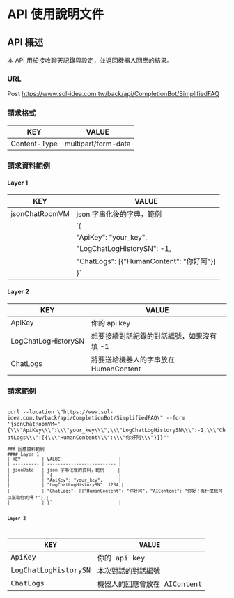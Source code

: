 # API 使用說明文件

## API 概述
本 API 用於接收聊天記錄與設定，並返回機器人回應的結果。

### URL
Post https://www.sol-idea.com.tw/back/api/CompletionBot/SimplifiedFAQ

### 請求格式
| KEY            | VALUE                |
| -------------- | -------------------- |
| Content-Type   | multipart/form-data  |

### 請求資料範例
#### Layer 1
| KEY            | VALUE                |
| -------------- | -------------------- |
| jsonChatRoomVM | json 字串化後的字典，範例 |
|                | `{                   |
|                | "ApiKey": "your_key",|
|                | "LogChatLogHistorySN": -1,|
|                | "ChatLogs": [{"HumanContent": "你好阿"}]|
|                | }`                   |

#### Layer 2
| KEY                   | VALUE                       |
| --------------------- | --------------------------- |
| ApiKey                | 你的 api key                |
| LogChatLogHistorySN   | 想要接續對話紀錄的對話編號，如果沒有填 -1 |
| ChatLogs              | 將要送給機器人的字串放在 HumanContent     |

### 請求範例
<code>
curl --location \"https://www.sol-idea.com.tw/back/api/CompletionBot/SimplifiedFAQ\" --form 'jsonChatRoomVM="{\\\"ApiKey\\\":\\\"your_key\\\",\\\"LogChatLogHistorySN\\\":-1,\\\"ChatLogs\\\":[{\\\"HumanContent\\\":\\\"你好阿\\\"}]}"'
<code>
### 回應資料範例
#### Layer 1
| KEY        | VALUE                      |
| ---------- | -------------------------- |
| jsonData   | json 字串化後的資料，範例     |
|            | `{                         |
|            | "ApiKey": "your_key",      |
|            | "LogChatLogHistorySN": 1234,|
|            | "ChatLogs": [{"HumanContent": "你好阿", "AIContent": "你好！有什麼我可以幫助你的嗎？"}]|
|            | }`                         |

#### Layer 2
| KEY                  | VALUE                     |
| -------------------- | ------------------------- |
| ApiKey               | 你的 api key              |
| LogChatLogHistorySN  | 本次對話的對話編號         |
| ChatLogs             | 機器人的回應會放在 AIContent |

